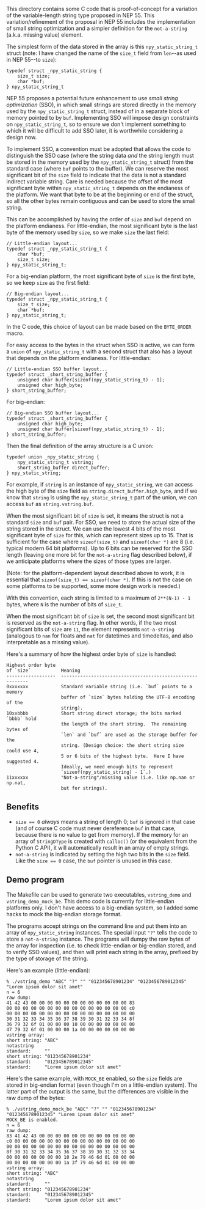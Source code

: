 This directory contains some C code that is proof-of-concept for a
variation of the variable-length string type proposed in NEP 55.
This variation/refinement of the proposal in NEP 55 includes the implementation
of small string optimization and a simpler definition for the `not-a-string`
(a.k.a. missing value) element.

The simplest form of the data stored in the array is this `npy_static_string_t`
struct (note: I have changed the name of the `size_t` field from `len`--as used
in NEP 55--to `size`):

    typedef struct _npy_static_string {
        size_t size;
        char *buf;
    } npy_static_string_t

NEP 55 proposes a potential future enhancement to use *small string optimization*
(SSO), in which small strings are stored directly in the memory used by the
`npy_static_string_t` struct, instead of in a separate block of memory pointed to
by `buf`.  Implementing SSO will impose design constraints on `npy_static_string_t`,
so to ensure we don't implement something to which it will be difficult to add SSO
later, it is worthwhile considering a design now.

To implement SSO, a convention must be adopted that allows the code to
distinguish the SSO case (where the string data *and* the string length must
be stored in the memory used by the `npy_static_string_t` struct) from the standard
case (where `buf` points to the buffer).  We can reserve the most significant bit
of the `size` field to indicate that the data is not a standard indirect variable
string.  Care is needed because the offset of the most significant byte within
`npy_static_string_t` depends on the endianess of the platform.  We want that byte
to be at the beginning or end of the struct, so all the other bytes remain
contiguous and can be used to store the small string.

This can be accomplished by having the order of `size` and `buf` depend on the
platform endianess.  For little-endian, the most significant byte is the last
byte of the memory used by `size`, so we make `size` the last field:

    // Little-endian layout...
    typedef struct _npy_static_string_t {
        char *buf;
        size_t size;
    } npy_static_string_t;

For a big-endian platform, the most significant byte of `size` is the first
byte, so we keep `size` as the first field:

    // Big-endian layout...
    typedef struct _npy_static_string_t {
        size_t size;
        char *buf;
    } npy_static_string_t;

In the C code, this choice of layout can be made based on the `BYTE_ORDER`
macro.

For easy access to the bytes in the struct when SSO is active, we can form
a `union` of `npy_static_string_t` with a second struct that also has a layout
that depends on the platform endianess.  For little-endian:

    // Little-endian SSO buffer layout...
    typedef struct _short_string_buffer {
        unsigned char buffer[sizeof(npy_static_string_t) - 1];
        unsigned char high_byte;
    } short_string_buffer;

For big-endian:

    // Big-endian SSO buffer layout...
    typedef struct _short_string_buffer {
        unsigned char high_byte;
        unsigned char buffer[sizeof(npy_static_string_t) - 1];
    } short_string_buffer;

Then the final definition of the array structure is a C union:

    typedef union _npy_static_string {
        npy_static_string_t vstring;
        short_string_buffer direct_buffer;
    } npy_static_string;

For example, if `string` is an instance of `npy_static_string`, we can
access the high byte of the `size` field as `string.direct_buffer.high_byte`,
and if we know that `string` is using the `npy_static_string_t` part of
the union, we can access `buf` as `string.vstring.buf`.

When the most significant bit of `size` is set, it means the struct is not
a standard `size` and `buf` pair.  For SSO, we need to store the actual size
of the string stored in the struct.  We can use the lowest 4 bits of the
most significant byte of `size` for this, which can represent sizes up to 15.
That is sufficient for the case where `sizeof(size_t)` and `sizeof(char *)`
are 8 (i.e. typical modern 64 bit platforms).  Up to 6 bits can be reserved
for the SSO length (leaving one more bit for the `not-a-string` flag
described below), if we anticipate platforms where the sizes of those types
are larger.

(Note: for the platform-dependent layout described above to work, it is
essential that `sizeof(size_t) == sizeof(char *)`.  If this is not the case
on some platforms to be supported, some more design work is needed.)

With this convention, each string is limited to a maximum of `2**(N-1) - 1`
bytes, where `N` is the number of bits of `size_t`.

When the most significant bit of `size` is set, the second most significant
bit is reserved as the `not-a-string` flag.  In other words, if the two
most significant bits of `size` are `11`, the element represents `not-a-string`
(analogous to `nan` for floats and `nat` for datetimes and timedeltas, and
also interpretable as a missing value).

Here's a summary of how the highest order byte of `size` is handled:

    Highest order byte
    of `size`           Meaning
    ------------------  ----------------------------------------------------------
    0xxxxxxx            Standard variable string (i.e. `buf` points to a memory
                        buffer of `size` bytes holding the UTF-8 encoding of the
                        string).
    10xxbbbb            Short string direct storage; the bits marked `bbbb` hold
                        the length of the short string.  The remaining bytes of
                        `len` and `buf` are used as the storage buffer for the
                        string. (Design choice: the short string size could use 4,
                        5 or 6 bits of the highest byte.  Here I have suggested 4.
                        Ideally, we need enough bits to represent
                        `sizeof(npy_static_string) - 1`.)
    11xxxxxx            "Not-a-string"/missing value (i.e. like np.nan or np.nat,
                        but for strings).


Benefits
--------

* `size == 0` *always* means a string of length 0; `buf` is ignored in that
  case (and of course C code must never dereference `buf` in that case, because
  there is no value to get from memory).  If the memory for an array of
  `StringDType` is created with `calloc()` (or the equivalent from the Python
  C API), it will automatically result in an array of empty strings.
* `not-a-string` is indicated by setting the high two bits in the `size` field.
  Like the `size == 0` case, the `buf` pointer is unused in this case.

Demo program
------------
The Makefile can be used to generate two executables, `vstring_demo` and
`vstring_demo_mock_be`.  This demo code is currently for little-endian
platforms only.  I don't have access to a big-endian system, so I added
some hacks to mock the big-endian storage format.

The programs accept strings on the command line and put them into an array
of `npy_static_string` instances.  The special input `"?"` tells the code
to store a `not-a-string` instance.  The programs will dumpy the raw bytes
of the array for inspection (i.e. to check little-endian or big-endian
stored, and to verify SSO values), and then will print each string in the
array, prefixed by the type of storage of the string.

Here's an example (little-endian):

    % ./vstring_demo "ABC" "?" "" "012345678901234" "0123456789012345" "Lorem ipsum dolor sit amet"
    n = 6
    raw dump:
    41 42 43 00 00 00 00 00 00 00 00 00 00 00 00 83 
    00 00 00 00 00 00 00 00 00 00 00 00 00 00 00 c0 
    00 00 00 00 00 00 00 00 00 00 00 00 00 00 00 00 
    30 31 32 33 34 35 36 37 38 39 30 31 32 33 34 8f 
    36 79 32 6f 01 00 00 00 10 00 00 00 00 00 00 00 
    47 79 32 6f 01 00 00 00 1a 00 00 00 00 00 00 00 
    vstring array:
    short string: "ABC"
    notastring
    standard:     ""
    short string: "012345678901234"
    standard:     "0123456789012345"
    standard:     "Lorem ipsum dolor sit amet"

Here's the same example, with `MOCK_BE` enabled, so the `size` fields
are stored in big-endian format (even though I'm on a little-endian
system).  The latter part of the output is the same, but the differences
are visible in the raw dump of the bytes:

    % ./vstring_demo_mock_be "ABC" "?" "" "012345678901234" "0123456789012345" "Lorem ipsum dolor sit amet"
    MOCK_BE is enabled.
    n = 6
    raw dump:
    83 41 42 43 00 00 00 00 00 00 00 00 00 00 00 00 
    c0 00 00 00 00 00 00 00 00 00 00 00 00 00 00 00 
    00 00 00 00 00 00 00 00 00 00 00 00 00 00 00 00 
    8f 30 31 32 33 34 35 36 37 38 39 30 31 32 33 34 
    00 00 00 00 00 00 00 10 2e 79 46 6d 01 00 00 00 
    00 00 00 00 00 00 00 1a 3f 79 46 6d 01 00 00 00 
    vstring array:
    short string: "ABC"
    notastring
    standard:     ""
    short string: "012345678901234"
    standard:     "0123456789012345"
    standard:     "Lorem ipsum dolor sit amet"
